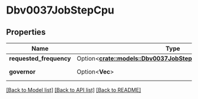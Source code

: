 # Dbv0037JobStepCpu

## Properties

Name | Type | Description | Notes
------------ | ------------- | ------------- | -------------
**requested_frequency** | Option<[**crate::models::Dbv0037JobStepCpuRequestedFrequency**](dbv0_0_37_job_step_CPU_requested_frequency.md)> |  | [optional]
**governor** | Option<**Vec<String>**> | CPU governor | [optional]

[[Back to Model list]](../README.md#documentation-for-models) [[Back to API list]](../README.md#documentation-for-api-endpoints) [[Back to README]](../README.md)


